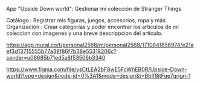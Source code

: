 App "Upside Down world": Gestionar mi colección de Stranger Things

Catálogo : Registrar mis figuras, juegos, accesorios, ropa y más.
Organización : Crear categorías y poder encontrar los articulos de mi coleccion con imagenes y una breve descrippcion del articulo.

https://app.mural.co/t/personal2568/m/personal2568/1710841856974/e21aef3d13715555b77a39f86f7b38e55318206c?sender=u08685b71ed5a8f53509b3340

https://www.figma.com/file/vsCtLEA2bF8wE5FcWhEB0R/Upside-Down-world?type=design&node-id=0%3A1&mode=design&t=BbIf8jtFqe7qrign-1